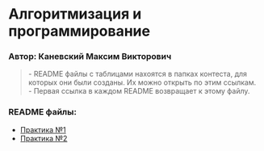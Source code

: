 # Алгоритмизация и программирование  
### Автор: Каневский Максим Викторович

> \- README файлы с таблицами нахоятся в папках контеста, для которых они были созданы. Их можно открыть по этим ссылкам.  
> \- Первая ссылка в каждом README возвращает к этому файлу.

### README файлы:
- [Практика №1](https://github.com/MaximKanevskiy/CFUV/blob/main/contest_01/README.md)
- [Практика №2](https://github.com/MaximKanevskiy/CFUV/blob/main/contest_02/README.md)
